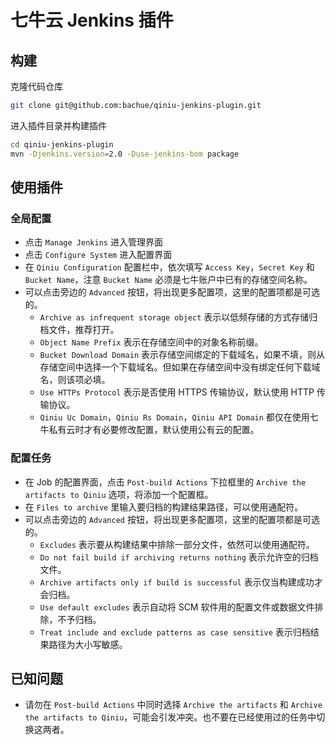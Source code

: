# 七牛云 Jenkins 插件

## 构建

克隆代码仓库

```bash
git clone git@github.com:bachue/qiniu-jenkins-plugin.git
```

进入插件目录并构建插件

```bash
cd qiniu-jenkins-plugin
mvn -Djenkins.version=2.0 -Duse-jenkins-bom package
```

## 使用插件

### 全局配置

- 点击 `Manage Jenkins` 进入管理界面
- 点击 `Configure System` 进入配置界面
- 在 `Qiniu Configuration` 配置栏中，依次填写 `Access Key`，`Secret Key` 和 `Bucket Name`，注意 `Bucket Name` 必须是七牛账户中已有的存储空间名称。
- 可以点击旁边的 `Advanced` 按钮，将出现更多配置项，这里的配置项都是可选的。
	- `Archive as infrequent storage object` 表示以低频存储的方式存储归档文件，推荐打开。
	- `Object Name Prefix` 表示在存储空间中的对象名称前缀。
	- `Bucket Download Domain` 表示存储空间绑定的下载域名，如果不填，则从存储空间中选择一个下载域名。但如果在存储空间中没有绑定任何下载域名，则该项必填。
	- `Use HTTPs Protocol` 表示是否使用 HTTPS 传输协议，默认使用 HTTP 传输协议。
	- `Qiniu Uc Domain`，`Qiniu Rs Domain`，`Qiniu API Domain` 都仅在使用七牛私有云时才有必要修改配置，默认使用公有云的配置。

### 配置任务

- 在 Job 的配置界面，点击 `Post-build Actions` 下拉框里的 `Archive the artifacts to Qiniu` 选项，将添加一个配置框。
- 在 `Files to archive` 里输入要归档的构建结果路径，可以使用通配符。
- 可以点击旁边的 `Advanced` 按钮，将出现更多配置项，这里的配置项都是可选的。
  - `Excludes` 表示要从构建结果中排除一部分文件，依然可以使用通配符。
  - `Do not fail build if archiving returns nothing` 表示允许空的归档文件。
  - `Archive artifacts only if build is successful` 表示仅当构建成功才会归档。
  - `Use default excludes` 表示自动将 SCM 软件用的配置文件或数据文件排除，不予归档。
  - `Treat include and exclude patterns as case sensitive` 表示归档结果路径为大小写敏感。

## 已知问题

- 请勿在 `Post-build Actions` 中同时选择 `Archive the artifacts` 和 `Archive the artifacts to Qiniu`，可能会引发冲突。也不要在已经使用过的任务中切换这两者。
